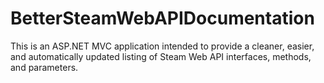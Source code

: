 # BetterSteamWebAPIDocumentation
This is an ASP.NET MVC application intended to provide a cleaner, easier, and automatically updated listing of Steam Web API interfaces, methods, and parameters.
